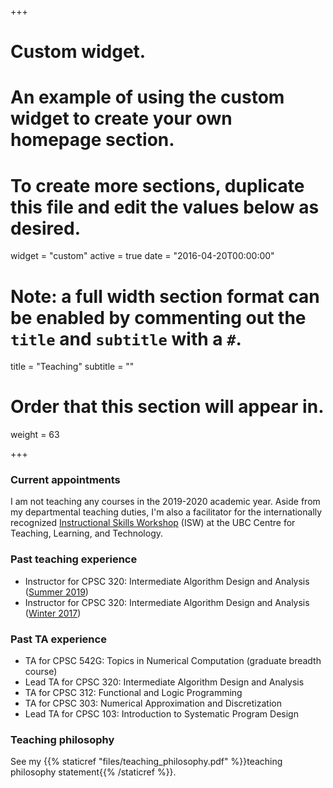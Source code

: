 +++
# Custom widget.
# An example of using the custom widget to create your own homepage section.
# To create more sections, duplicate this file and edit the values below as desired.
widget = "custom"
active = true
date = "2016-04-20T00:00:00"

# Note: a full width section format can be enabled by commenting out the `title` and `subtitle` with a `#`.
title = "Teaching"
subtitle = ""

# Order that this section will appear in.
weight = 63

+++

### Current appointments
I am not teaching any courses in the 2019-2020 academic year. Aside from my departmental teaching duties, I'm also a facilitator for the internationally recognized [Instructional Skills Workshop](https://ctlt-gradteam.sites.olt.ubc.ca/isw/) (ISW) at the UBC Centre for Teaching, Learning, and Technology.

### Past teaching experience
- Instructor for CPSC 320: Intermediate Algorithm Design and Analysis ([Summer 2019](http://blogs.ubc.ca/cpsc3202019s2/))
- Instructor for CPSC 320: Intermediate Algorithm Design and Analysis ([Winter 2017](http://blogs.ubc.ca/cpsc3202016w2/))

### Past TA experience
- TA for CPSC 542G: Topics in Numerical Computation (graduate breadth course)
- Lead TA for CPSC 320: Intermediate Algorithm Design and Analysis
- TA for CPSC 312: Functional and Logic Programming
- TA for CPSC 303: Numerical Approximation and Discretization
- Lead TA for CPSC 103: Introduction to Systematic Program Design

### Teaching philosophy
See my {{% staticref "files/teaching_philosophy.pdf" %}}teaching philosophy statement{{% /staticref %}}.